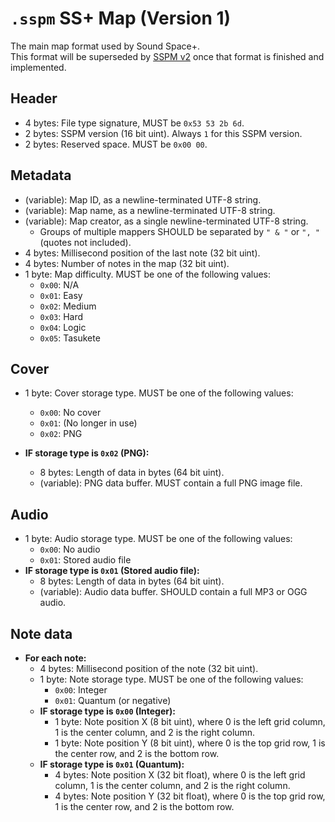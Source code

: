 # `.sspm` SS+ Map (Version 1)

The main map format used by Sound Space+.  
This format will be superseded by [SSPM v2](v2.md) once that format is finished and implemented.

## Header
- 4 bytes: File type signature, MUST be `0x53 53 2b 6d`.
- 2 bytes: SSPM version (16 bit uint). Always `1` for this SSPM version.
- 2 bytes: Reserved space. MUST be `0x00 00`.

## Metadata
- (variable): Map ID, as a newline-terminated UTF-8 string.
- (variable): Map name, as a newline-terminated UTF-8 string.
- (variable): Map creator, as a single newline-terminated UTF-8 string.
  - Groups of multiple mappers SHOULD be separated by `" & "` or `", "` (quotes not included).
- 4 bytes: Millisecond position of the last note (32 bit uint).
- 4 bytes: Number of notes in the map (32 bit uint).
- 1 byte: Map difficulty. MUST be one of the following values:
  - `0x00`: N/A
  - `0x01`: Easy
  - `0x02`: Medium
  - `0x03`: Hard
  - `0x04`: Logic
  - `0x05`: Tasukete 

## Cover
- 1 byte: Cover storage type. MUST be one of the following values:
  - `0x00`: No cover
  - `0x01`: (No longer in use)
  - `0x02`: PNG

- **IF storage type is `0x02` (PNG):**
  - 8 bytes: Length of data in bytes (64 bit uint).
  - (variable): PNG data buffer. MUST contain a full PNG image file.

## Audio
- 1 byte: Audio storage type. MUST be one of the following values:
  - `0x00`: No audio
  - `0x01`: Stored audio file
- **IF storage type is `0x01` (Stored audio file):**
  - 8 bytes: Length of data in bytes (64 bit uint).
  - (variable): Audio data buffer. SHOULD contain a full MP3 or OGG audio.

## Note data
- **For each note:**
  - 4 bytes: Millisecond position of the note (32 bit uint).
  - 1 byte: Note storage type. MUST be one of the following values:
    - `0x00`: Integer
    - `0x01`: Quantum (or negative)
  - **IF storage type is `0x00` (Integer):**
    - 1 byte: Note position X (8 bit uint), where 0 is the left grid column, 1 is the center column, and 2 is the right column. 
    - 1 byte: Note position Y (8 bit uint), where 0 is the top grid row, 1 is the center row, and 2 is the bottom row.
  - **IF storage type is `0x01` (Quantum):**
    - 4 bytes: Note position X (32 bit float), where 0 is the left grid column, 1 is the center column, and 2 is the right column.
    - 4 bytes: Note position Y (32 bit float), where 0 is the top grid row, 1 is the center row, and 2 is the bottom row.
